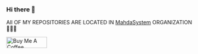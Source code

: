 ### Hi there 👋
All OF MY REPOSITORIES ARE LOCATED IN [MahdaSystem](https://github.com/MahdaSystem) ORGANIZATION 🤩😎😁

<a href="https://www.buymeacoffee.com/alimo" target="_blank"><img src="https://cdn.buymeacoffee.com/buttons/v2/default-yellow.png" alt="Buy Me A Coffee" height="30" width= "108"></a>
<!--
**AliMoal/AliMoal** is a ✨ _special_ ✨ repository because its `README.md` (this file) appears on your GitHub profile.

Here are some ideas to get you started:

- 🔭 I’m currently working on ...
- 🌱 I’m currently learning ...
- 👯 I’m looking to collaborate on ...
- 🤔 I’m looking for help with ...
- 💬 Ask me about ...
- 📫 How to reach me: ...
- 😄 Pronouns: ...
- ⚡ Fun fact: ...
-->
